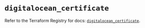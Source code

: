 # `digitalocean_certificate`

Refer to the Terraform Registry for docs: [`digitalocean_certificate`](https://registry.terraform.io/providers/digitalocean/digitalocean/2.48.1/docs/resources/certificate).
